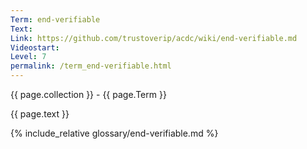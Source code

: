 ```yaml
---
Term: end-verifiable
Text: 
Link: https://github.com/trustoverip/acdc/wiki/end-verifiable.md
Videostart: 
Level: 7
permalink: /term_end-verifiable.html
---
```


{{ page.collection }} - {{ page.Term }}

   {{ page.text }}

{% include_relative glossary/end-verifiable.md %}
